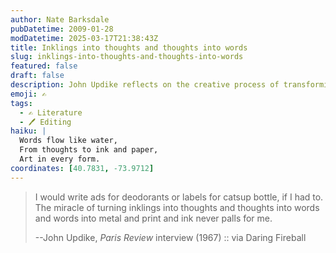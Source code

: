 ```yaml
---
author: Nate Barksdale
pubDatetime: 2009-01-28
modDatetime: 2025-03-17T21:38:43Z
title: Inklings into thoughts and thoughts into words
slug: inklings-into-thoughts-and-thoughts-into-words
featured: false
draft: false
description: John Updike reflects on the creative process of transforming thoughts into words and printed form.
emoji: ✍️
tags:
  - ✍️ Literature
  - 🖊️ Editing
haiku: |
  Words flow like water,  
  From thoughts to ink and paper,  
  Art in every form.
coordinates: [40.7831, -73.9712]
---
```


> I would write ads for deodorants or labels for catsup bottle, if I had to. The miracle of turning inklings into thoughts and thoughts into words and words into metal and print and ink never palls for me.
>
> --John Updike, _Paris Review_ interview (1967) :: via Daring Fireball
